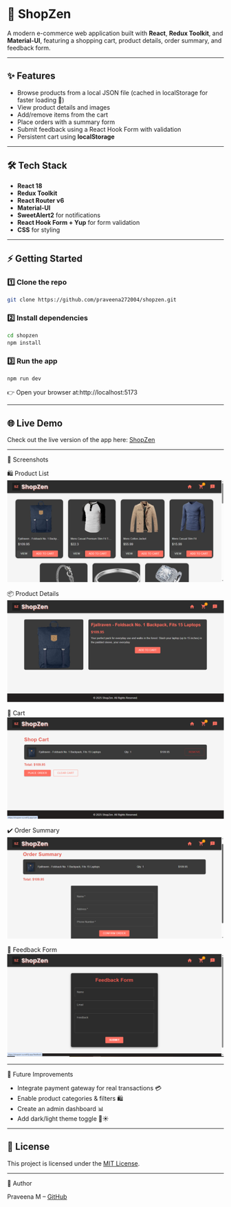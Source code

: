 # 🛒 ShopZen

A modern e-commerce web application built with **React**, **Redux Toolkit**, and **Material-UI**, featuring a shopping cart, product details, order summary, and feedback form.

---

## ✨ Features

- Browse products from a local JSON file (cached in localStorage for faster loading 🚀)
- View product details and images
- Add/remove items from the cart
- Place orders with a summary form
- Submit feedback using a React Hook Form with validation
- Persistent cart using **localStorage**

---

## 🛠️ Tech Stack

- **React 18**
- **Redux Toolkit**
- **React Router v6**
- **Material-UI**
- **SweetAlert2** for notifications
- **React Hook Form + Yup** for form validation
- **CSS** for styling

---

## ⚡ Getting Started

### 1️⃣ Clone the repo

```bash
git clone https://github.com/praveena272004/shopzen.git
```

### 2️⃣ Install dependencies

```bash
cd shopzen
npm install
```

### 3️⃣ Run the app

```bash
npm run dev
```
👉 Open your browser at:http://localhost:5173

---

## 🌐 Live Demo

Check out the live version of the app here: [ShopZen](https://shopzen-sz.netlify.app/) 

---

📸 Screenshots

🛍️ Product List
![Product List](/ecommerce-app/public/screenshots/product-list.png)

📦 Product Details
![Product Details](/ecommerce-app/public/screenshots/product-details.png)

🛒 Cart
![Cart](/ecommerce-app/public/screenshots/cart.png)

✔️ Order Summary
![Order Summary](/ecommerce-app/public/screenshots/order-summary.png)

💬 Feedback Form
![Feedback Form](/ecommerce-app/public/screenshots/feedback.png)

---

🚀 Future Improvements

- Integrate payment gateway for real transactions 💳
- Enable product categories & filters 🛍️
- Create an admin dashboard 📊
- Add dark/light theme toggle 🌙☀️
---

## 📜 License

This project is licensed under the [MIT License](LICENSE).

---

👤 Author

Praveena M – [GitHub](https://github.com/praveena272004)

